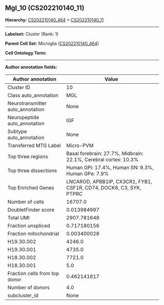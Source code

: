 ## Mgl_10 (CS202210140_11)
<b>Hierarchy: </b>
[CS202210140_464](https://purl.brain-bican.org/taxonomy/CS202210140#CS202210140_464) >
[CS202210140_11](https://purl.brain-bican.org/taxonomy/CS202210140#CS202210140_11)

---


**Labelset:** Cluster (Rank: 1)

**Parent Cell Set:** Microglia ([CS202210140_464](https://purl.brain-bican.org/taxonomy/CS202210140#CS202210140_464))



**Cell Ontology Term:** 

[MARKER GENES.]: #


---

[TRANSFERRED ANNOTATIONS.]: #


[AUTHOR ANNOTATION FIELDS.]: #


**Author annotation fields:**

| Author annotation | Value |
|-------------------|-------|
|Cluster ID|10|
|Class auto_annotation|MGL|
|Neurotransmitter auto_annotation|None|
|Neuropeptide auto_annotation|IGF|
|Subtype auto_annotation|None|
|Transferred MTG Label|Micro-PVM|
|Top three regions|Basal forebrain: 27.7%, Midbrain: 22.1%, Cerebral cortex: 10.3%|
|Top three dissections|Human GPi: 17.4%, Human SN: 9.3%, Human GPe: 7.9%|
|Top Enriched Genes|LNCAROD, APBB1IP, CX3CR1, FYB1, CSF1R, CD74, DOCK8, C3, SYK, PTPRC|
|Number of cells|16707.0|
|DoubletFinder score|0.013984997|
|Total UMI|2907.781648|
|Fraction unspliced|0.717180156|
|Fraction mitochondrial|0.003400028|
|H19.30.002|4246.0|
|H19.30.001|4735.0|
|H18.30.002|7721.0|
|H18.30.001|5.0|
|Fraction cells from top donor|0.462141617|
|Number of donors|4.0|
|subcluster_id|None|
